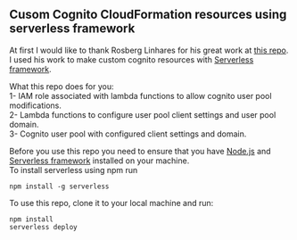 ## Cusom Cognito CloudFormation resources using serverless framework

At first I would like to thank Rosberg Linhares for his great work at [this repo](https://github.com/rosberglinhares/CloudFormationCognitoCustomResources).  
I used his work to make custom cognito resources with [Serverless framework](https://serverless.com/).  
  
  
What this repo does for you:  
1- IAM role associated with lambda functions to allow cognito user pool modifications.  
2- Lambda functions to configure user pool client settings and user pool domain.  
3- Cognito user pool with configured client settings and domain.  
  
Before you use this repo you need to ensure that you have [Node.js](https://nodejs.org) and [Serverless framework](https://serverless.com/) installed on your machine.  
To install serverless using npm run  
```
npm install -g serverless
```
  
To use this repo, clone it to your local machine and run:
```
npm install
serverless deploy
```